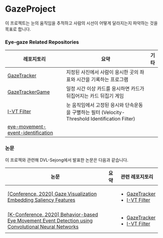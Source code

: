 # GazeProject

이 프로젝트는 눈의 움직임을 추적하고 사람의 시선이 어떻게 달라지는지 파악하는 것을 목표로 합니다.



### Eye-gaze Related Repositories

|레포지토리|요약|기타|
|---|---|---|
|[GazeTracker](https://github.com/DVL-Sejong/GazeTracker)|지정된 사진에서 사람이 응시한 곳의 좌표와 시간을 기록하는 프로그램||
|[GazeTrackerGame](https://github.com/DVL-Sejong/GazeTrackerGame)|일정 시간 이상 카드를 응시하면 카드가 뒤집어지는 카드 뒤집기 게임||
|[I-VT Filter](https://github.com/DVL-Sejong/I-VTFilter)|눈 움직임에서 고정된 응시와 단속운동을 구별하는 필터 (Velocity-Threshold Identification Filter)||
|[eye-movement-event-identification](https://github.com/DVL-Sejong/eye-movement-event-identification)|||



### 논문

이 프로젝와 관련해 DVL-Sejong에서 발표한 논문은 다음과 같습니다.

| 논문 | 요약 | 관련 레포지토리 |
|---|---|---|
|[[Conference, 2020] Gaze Visualization Embedding Saliency Features](http://vis.tju.edu.cn/pvis2020/pdf/poster/poster-papers/pacificvis20b-sub1020-cam-i5.pdf)||<ul><li>[GazeTracker](https://github.com/DVL-Sejong/GazeTracker)</li><li>[I-VT Filter](https://github.com/DVL-Sejong/I-VTFilter)</li></ul>|
|[[K-Conference, 2020] Behavior-based Eye Movement Event Detection using Convolutional Neural Networks](https://www.dbpia.co.kr/Journal/articleDetail?nodeId=NODE09874484)||<ul><li>[GazeTracker](https://github.com/DVL-Sejong/GazeTracker)</li><li>[I-VT Filter](https://github.com/DVL-Sejong/I-VTFilter)</li></ul>|